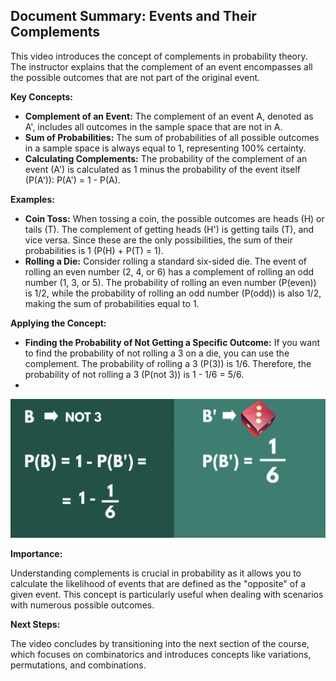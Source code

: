 ## Document Summary: Events and Their Complements

This video introduces the concept of complements in probability theory. The instructor explains that the complement of an event encompasses all the possible outcomes that are not part of the original event. 

**Key Concepts:**

* **Complement of an Event:** The complement of an event A, denoted as A', includes all outcomes in the sample space that are not in A.
* **Sum of Probabilities:** The sum of probabilities of all possible outcomes in a sample space is always equal to 1, representing 100% certainty. 
* **Calculating Complements:** The probability of the complement of an event (A') is calculated as 1 minus the probability of the event itself (P(A')): P(A') = 1 - P(A).

**Examples:**

* **Coin Toss:** When tossing a coin, the possible outcomes are heads (H) or tails (T). The complement of getting heads (H') is getting tails (T), and vice versa. Since these are the only possibilities, the sum of their probabilities is 1 (P(H) + P(T) = 1). 
* **Rolling a Die:**  Consider rolling a standard six-sided die. The event of rolling an even number (2, 4, or 6) has a complement of rolling an odd number (1, 3, or 5). The probability of rolling an even number (P(even)) is 1/2, while the probability of rolling an odd number (P(odd)) is also 1/2, making the sum of probabilities equal to 1.

**Applying the Concept:**

* **Finding the Probability of Not Getting a Specific Outcome:** If you want to find the probability of not rolling a 3 on a die, you can use the complement. The probability of rolling a 3 (P(3)) is 1/6. Therefore, the probability of not rolling a 3 (P(not 3)) is 1 - 1/6 = 5/6. 
* 
![alt text](r/event-complement.png)

**Importance:**

Understanding complements is crucial in probability as it allows you to calculate the likelihood of events that are defined as the "opposite" of a given event. This concept is particularly useful when dealing with scenarios with numerous possible outcomes. 

**Next Steps:**

The video concludes by transitioning into the next section of the course, which focuses on combinatorics and introduces concepts like variations, permutations, and combinations. 
